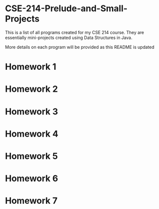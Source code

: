 # CSE-214-Prelude-and-Small-Projects
This is a list of all programs created for my CSE 214 course.  They are essentially mini-projects created using Data Structures in Java.

More details on each program will be provided as this README is updated

# Homework 1

# Homework 2

# Homework 3

# Homework 4

# Homework 5

# Homework 6

# Homework 7
